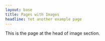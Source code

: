 ```yaml
---
layout: base
title: Pages with Images
headline: Yet another example page
---
```


This is the page at the head of image section.